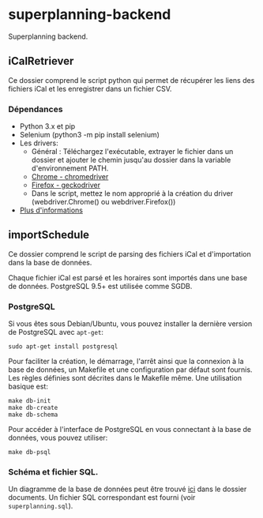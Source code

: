 # superplanning-backend
Superplanning backend.

## iCalRetriever

Ce dossier comprend le script python qui permet de récupérer les liens des fichiers iCal et les enregistrer dans un fichier CSV.

### Dépendances
* Python 3.x et pip
* Selenium (python3 -m pip install selenium)
* Les drivers:
  * Général : Téléchargez l'exécutable, extrayer le fichier dans un dossier et ajouter le chemin jusqu'au dossier dans la variable d'environnement PATH.
  * [Chrome - chromedriver](https://sites.google.com/a/chromium.org/chromedriver/downloads)
  * [Firefox - geckodriver](https://github.com/mozilla/geckodriver/releases)
  * Dans le script, mettez le nom approprié à la création du driver (webdriver.Chrome() ou webdriver.Firefox()) 
* [Plus d'informations](http://selenium-python.readthedocs.io/installation.html)

## importSchedule

Ce dossier comprend le script de parsing des fichiers iCal et d'importation dans la base de données.

Chaque fichier iCal est parsé et les horaires sont importés dans une base de données. PostgreSQL 9.5+ est utilisée comme SGDB.

### PostgreSQL

Si vous êtes sous Debian/Ubuntu, vous pouvez installer la dernière version de PostgreSQL avec `apt-get`:
```
sudo apt-get install postgresql
```

Pour faciliter la création, le démarrage, l'arrêt ainsi que la connexion à la
base de données, un Makefile et une configuration par défaut sont fournis. Les
règles définies sont décrites dans le Makefile même.
Une utilisation basique est:
```
make db-init
make db-create
make db-schema
```

Pour accéder à l'interface de PostgreSQL en vous connectant à la base de données, vous pouvez utiliser:
```
make db-psql
```

### Schéma et fichier SQL.

Un diagramme de la base de données peut être trouvé [ici](https://github.com/UMONS-Cercle-Informatique/superplanning) dans le dossier documents.
Un fichier SQL correspondant est fourni (voir `superplanning.sql`).
